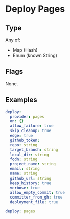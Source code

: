 # Deploy Pages



## Type

Any of:

* Map (Hash)
* Enum (known String)

## Flags

None.


## Examples

```yaml
deploy:
  provider: pages
  on: {}
  allow_failure: true
  skip_cleanup: true
  edge: true
  github_token: 
  repo: string
  target_branch: string
  local_dir: string
  fqdn: string
  project_name: string
  email: string
  name: string
  github_url: string
  keep_history: true
  verbose: true
  allow_empty_commit: true
  committer_from_gh: true
  deployment_file: true
```

```yaml
deploy: pages

```
